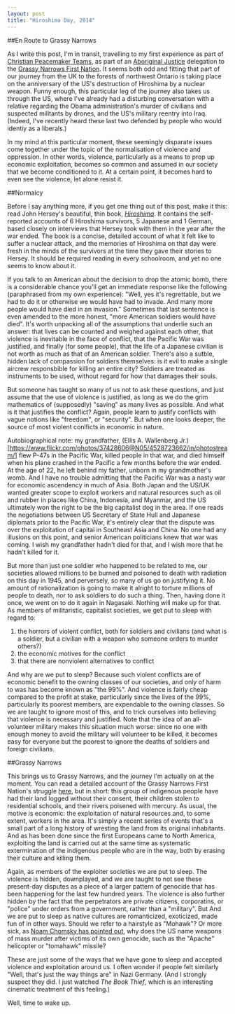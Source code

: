 ```yaml
---
layout: post
title: "Hiroshima Day, 2014"
---
```


##En Route to Grassy Narrows

 As I write this post, I'm in transit, travelling to my first experience as part of [Christian Peacemaker Teams](http://www.cpt.org/), as part of an [Aboriginal Justice](http://www.cpt.org/work/aboriginal_justice) delegation to the [Grassy Narrows First Nation](http://freegrassy.net//). It seems both odd and fitting that part of our journey from the UK to the forests of northwest Ontario is taking place on the anniversary of the US's destruction of Hiroshima by a nuclear weapon. Funny enough, this particular leg of the journey also takes us through the US, where I've already had a disturbing conversation with a relative regarding the Obama administration's murder of civilians and suspected militants by drones, and the US's military reentry into Iraq. (Indeed, I've recently heard these last two defended by people who would identiy as a liberals.)

In my mind at this particular moment, these seemingly disparate issues come together under the topic of the normalisation of violence and oppression. In other words, violence, particularly as a means to prop up economic exploitation, becomes so common and assumed in our society that we become conditioned to it. At a certain point, it becomes hard to even see the violence, let alone resist it.

##Normalcy

Before I say anything more, if you get one thing out of this post, make it this: read John Hersey's beautiful, thin book, [*Hiroshima*](http://en.wikipedia.org/wiki/Hiroshima_(book)). It contains the self-reported accounts of 6 Hiroshima survivors, 5 Japanese and 1 German, based closely on interviews that Hersey took with them in the year after the war ended. The book is a concise, detailed account of what it felt like to suffer a nuclear attack, and the memories of Hiroshima on that day were fresh in the minds of the survivors at the time they gave their stories to Hersey. It should be required reading in every schoolroom, and yet no one seems to know about it.

If you talk to an American about the decision to drop the atomic bomb, there is a considerable chance you'll get an immediate response like the following (paraphrased from my own experience): "Well, yes it's regrettable, but we had to do it or otherwise we would have had to invade. And many more people would have died in an invasion." Sometimes that last sentence is even amended to the more honest, "more American soldiers would have died". It's worth unpacking all of the assumptions that underlie such an answer: that lives can be counted and weighed against each other, that violence is inevitable in the face of conflict, that the Pacific War was justified, and finally (for some people), that the life of a Japanese civilian is not worth as much as that of an American soldier. There's also a sutble, hidden lack of compassion for soldiers themselves: is it evil to make a single aircrew responsbible for killing an entire city? Soldiers are treated as instruments to be used, without regard for how that damages their souls.

But someone has taught so many of us not to ask these questions, and just assume that the use of violence is justified, as long as we do the grim mathematics of (supposedly) "saving" as many lives as possible. And what is it that justifies the conflict? Again, people learn to justify conflicts with vague notions like "freedom", or "security". But when one looks deeper, the source of most violent conlficts in economic in nature.

Autobiographical note: my grandfather, (Ellis A. Wallenberg Jr.)[https://www.flickr.com/photos/37428606@N05/4528723662/in/photostream/] flew P-47s in the Pacific War, killed people in that war, and died himself when his plane crashed in the Pacific a few months before the war ended. At the age of 22, he left behind my father, unborn in my grandmother's womb. And I have no trouble admitting that the Pacific War was a nasty war for economic ascendency in much of Asia. Both Japan and the US/UK wanted greater scope to exploit workers and natural resources such as oil and rubber in places like China, Indonesia, and Myanmar, and the US ultimately won the right to be the big capitalist dog in the area. If one reads the negotiations between US Secretary of State Hull and Japanese diplomats prior to the Pacific War, it's entirely clear that the dispute was over the exploitation of capital in Southeast Asia and China. No one had any illusions on this point, and senior American politicians knew that war was coming. I wish my grandfather hadn't died for that, and I wish more that he hadn't killed for it.

But more than just one soldier who happened to be related to me, our societies allowed millions to be burned and poisoned to death with radiation on this day in 1945, and perversely, so many of us go on justifying it. No amount of rationalization is going to make it alright to torture millions of people to death, nor to ask soldiers to do such a thing. Then, having done it once, we went on to do it again in Nagasaki. Nothing will make up for that. As members of militaristic, capitalist societies, we get put to sleep with regard to:

1. the horrors of violent conflict, both for soldiers and civilians (and what is a soldier, but a civilian with a weapon who someone orders to murder others?)
1. the economic motives for the conflict
1. that there are nonviolent alternatives to conflict

And why are we put to sleep? Because such violent conflicts are of economic benefit to the owning classes of our societies, and only of harm to was has become known as "the 99%". And violence is fairly cheap compared to the profit at stake, particularly since the lives of the 99%, particularly its poorest members, are expendable to the owning classes. So we are taught to ignore most of this, and to trick ourselves into believing that violence is necessary and justified. Note that the idea of an all-volunteer military makes this situation much worse: since no one with enough money to avoid the military will volunteer to be killed, it becomes easy for everyone but the poorest to ignore the deaths of soldiers and foreign civilians.

##Grassy Narrows

This brings us to Grassy Narrows, and the journey I'm actually on at the moment. You can read a detailed account of the Grassy Narrows First Nation's struggle [here](http://freegrassy.net/), but in short: this group of indigenous people have had their land logged without their consent, their children stolen to residential schools, and their rivers poisened with mercury. As usual, the motive is economic: the exploitation of natural resources and, to some extent, workers in the area. It's simply a recent series of events that's a small part of a long history of wresting the land from its original inhabitants. And as has been done since the first Europeans came to North America, exploiting the land is carried out at the same time as systematic extermination of the indigenous people who are in the way, both by erasing their culture and killing them.

Again, as members of the exploiter societies we are put to sleep. The violence is hidden, downplayed, and we are taught to not see these present-day disputes as a piece of a larger pattern of genocide that has been happening for the last few hundred years. The violence is also further hidden by the fact that the perpetrators are private citizens, corporatins, or "police" under orders from a government, rather than a "military". But And we are put to sleep as native cultures are romanticized, exoticized, made fun of in other ways. Should we refer to a hairstyle as "Mohawk"? Or more sick, as [Noam Chomsky has pointed out](http://www.guernicamag.com/daily/noam_chomsky_my_reaction_to_os/), why does the US name weapons of mass murder after victims of its own genocide, such as the "Apache" helicopter or "tomahawk" missile?

These are just some of the ways that we have gone to sleep and accepted violence and exploitation around us. I often wonder if people felt similarly "Well, that's just the way things are" in Nazi Germany. (And I strongly suspect they did. I just watched *The Book Thief*, which is an interesting cinematic treatment of this feeling.)

Well, time to wake up.